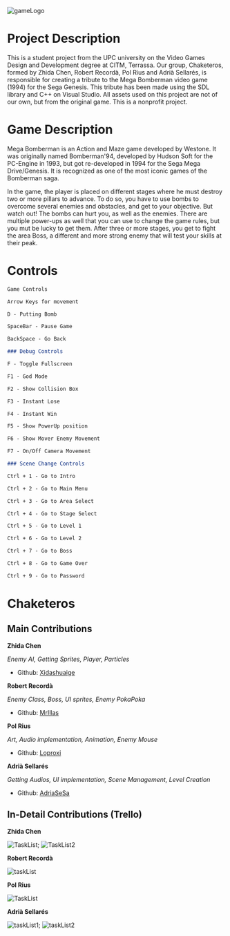 ![gameLogo](https://raw.githubusercontent.com/AdriaSeSa/Chaketeros/main/Game/MegaBomberman/Assets/Images/WikiImages/GameTitle.jpg)

# Project Description

This is a student project from the UPC university on the Video Games Design and Development degree at CITM, Terrassa. Our group, Chaketeros, formed by Zhida Chen, Robert Recordà, Pol Rius and Adrià Sellarés, is responsible for creating a tribute to the Mega Bomberman video game (1994) for the Sega Genesis. This tribute has been made using the SDL library and C++ on Visual Studio. All assets used on this project are not of our own, but from the original game. This is a nonprofit project.


# Game Description

Mega Bomberman is an Action and Maze game developed by Westone. It was originally named Bomberman'94, developed by Hudson Soft for the PC-Engine in 1993, but got re-developed in 1994 for the Sega Mega Drive/Genesis. It is recognized as one of the most iconic games of the Bomberman saga.

In the game, the player is placed on different stages where he must destroy two or more pillars to advance. To do so, you have to use bombs to overcome several enemies and obstacles, and get to your objective. But watch out! The bombs can hurt you, as well as the enemies. There are multiple power-ups as well that you can use to change the game rules, but you mut be lucky to get them. After three or more stages, you get to fight the area Boss, a different and more strong enemy that will test your skills at their peak.

# Controls
```markdown
Game Controls

Arrow Keys for movement

D - Putting Bomb

SpaceBar - Pause Game

BackSpace - Go Back

### Debug Controls

F - Toggle Fullscreen

F1 - God Mode

F2 - Show Collision Box

F3 - Instant Lose

F4 - Instant Win

F5 - Show PowerUp position

F6 - Show Mover Enemy Movement

F7 - On/Off Camera Movement

### Scene Change Controls

Ctrl + 1 - Go to Intro

Ctrl + 2 - Go to Main Menu

Ctrl + 3 - Go to Area Select

Ctrl + 4 - Go to Stage Select

Ctrl + 5 - Go to Level 1

Ctrl + 6 - Go to Level 2

Ctrl + 7 - Go to Boss 

Ctrl + 8 - Go to Game Over

Ctrl + 9 - Go to Password

```

# Chaketeros

## Main Contributions

**Zhida Chen**

*Enemy AI, Getting Sprites, Player, Particles*
* Github: [Xidashuaige](https://github.com/Xidashuaige)

**Robert Recordà**

*Enemy Class, Boss, UI sprites, Enemy PokaPoka*
* Github: [MrIllas](https://github.com/MrIllas)

**Pol Rius**

*Art, Audio implementation, Animation, Enemy Mouse*

* Github: [Loproxi](https://github.com/Loproxi)

**Adrià Sellarés**

*Getting Audios, UI implementation, Scene Management, Level Creation*

* Github: [AdriaSeSa](https://github.com/AdriaSeSa)

## In-Detail Contributions (Trello)

**Zhida Chen**

![TaskList](https://raw.githubusercontent.com/AdriaSeSa/Chaketeros/gh-pages/chenTasks1.png);  ![TaskList2](https://raw.githubusercontent.com/AdriaSeSa/Chaketeros/gh-pages/chenTasks2.png)



**Robert Recordà**

![taskList](https://raw.githubusercontent.com/AdriaSeSa/Chaketeros/gh-pages/robertTasks.png)


**Pol Rius**

![TaskList](https://raw.githubusercontent.com/AdriaSeSa/Chaketeros/gh-pages/poltASKS.png)


**Adrià Sellarés**

![taskList1](https://raw.githubusercontent.com/AdriaSeSa/Chaketeros/gh-pages/adriatasks1.png);  ![taskList2](https://raw.githubusercontent.com/AdriaSeSa/Chaketeros/gh-pages/adriatasks2.png)


